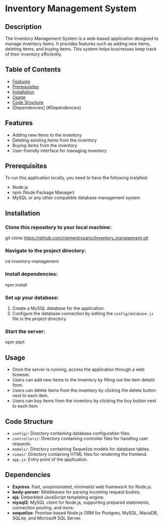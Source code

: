 # Inventory Management System

## Description

The Inventory Management System is a web-based application designed to manage inventory items. It provides features such as adding new items, deleting items, and buying items. This system helps businesses keep track of their inventory efficiently.

## Table of Contents
- [Features](#features)
- [Prerequisites](#prerequisites)
- [Installation](#installation)
- [Usage](#usage)
- [Code Structure](#code-structure)
- [Dependencies] (#Dependencies)
## Features

- Adding new items to the inventory
- Deleting existing items from the inventory
- Buying items from the inventory
- User-friendly interface for managing inventory

## Prerequisites

To run this application locally, you need to have the following installed:

- Node.js
- npm (Node Package Manager)
- MySQL or any other compatible database management system

## Installation

### Clone this repository to your local machine:
git clone https://github.com/clementrozario/Inventory_management.git

### Navigate to the project directory:
cd inventory-management

### Install dependencies:
npm install


### Set up your database:

1. Create a MySQL database for the application.
2. Configure the database connection by editing the `config/database.js` file in the project directory.

### Start the server:
npm start


## Usage

- Once the server is running, access the application through a web browser.
- Users can add new items to the inventory by filling out the item details form.
- Users can delete items from the inventory by clicking the delete button next to each item.
- Users can buy items from the inventory by clicking the buy button next to each item.

## Code Structure

- `config/`: Directory containing database configuration files.
- `controllers/`: Directory containing controller files for handling user requests.
- `models/`: Directory containing Sequelize models for database tables.
- `views/`: Directory containing HTML files for rendering the frontend.
- `app.js`: Entry point of the application.

## Dependencies

- **Express**: Fast, unopinionated, minimalist web framework for Node.js.
- **body-parser**: Middleware for parsing incoming request bodies.
- **ejs**: Embedded JavaScript templating engine.
- **mysql2**: MySQL client for Node.js, supporting prepared statements, connection pooling, and more.
- **sequelize**: Promise-based Node.js ORM for Postgres, MySQL, MariaDB, SQLite, and Microsoft SQL Server.





